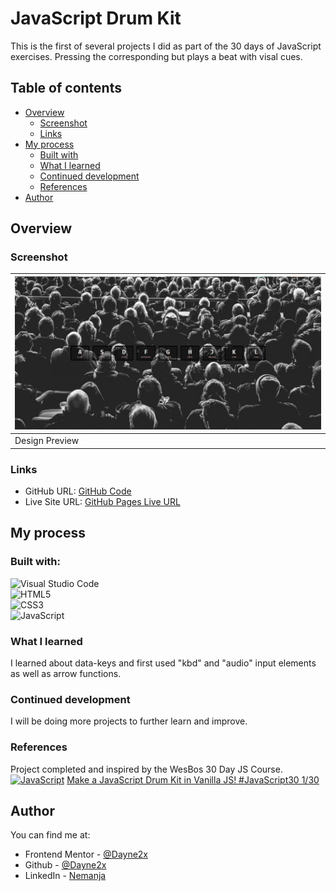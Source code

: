# JavaScript Drum Kit

This is the first of several projects I did as part of the 30 days of JavaScript exercises. Pressing the corresponding but plays a beat with visal cues.

## Table of contents

- [Overview](#overview)
  - [Screenshot](#screenshot)
  - [Links](#links)
- [My process](#my-process)
  - [Built with](#built-with)
  - [What I learned](#what-i-learned)
  - [Continued development](#continued-development)
  - [References](#references)
- [Author](#author)

## Overview

### Screenshot
| ![](./design/design.png) 
| ------------------------------ |
| Design Preview                |

### Links

- GitHub URL: [GitHub Code](https://github.com/Dayne2x/JavaScript-Drum-Kit)
- Live Site URL: [GitHub Pages Live URL](https://dayne2x.github.io/JavaScript-Drum-Kit/)

## My process

### Built with:

![Visual Studio Code](https://img.shields.io/badge/Visual%20Studio%20Code-0078d7.svg?style=for-the-badge&logo=visual-studio-code&logoColor=white) <br>
![HTML5](https://img.shields.io/badge/html5-%23E34F26.svg?style=for-the-badge&logo=html5&logoColor=white) <br>
![CSS3](https://img.shields.io/badge/css3-%231572B6.svg?style=for-the-badge&logo=css3&logoColor=white) <br>
![JavaScript](https://img.shields.io/badge/javascript-%23323330.svg?style=for-the-badge&logo=javascript&logoColor=%23F7DF1E)


### What I learned

I learned about data-keys and first used "kbd" and "audio" input elements as well as arrow functions.


### Continued development

I will be doing more projects to further learn and improve.

### References

Project completed and inspired by the WesBos 30 Day JS Course. <br>
[![JavaScript](https://img.shields.io/badge/--F7DF1E?logo=javascript&logoColor=000)](https://www.javascript.com/)
[Make a JavaScript Drum Kit in Vanilla JS! #JavaScript30 1/30](https://www.youtube.com/watch?v=VuN8qwZoego&list=PLu8EoSxDXHP6CGK4YVJhL_VWetA865GOH&index=1)


## Author
You can find me at:

- Frontend Mentor - [@Dayne2x](https://www.frontendmentor.io/profile/Dayne2x)
- Github - [@Dayne2x](https://github.com/Dayne2x)
- LinkedIn - [Nemanja](https://www.linkedin.com/in/nemanjadayne/)

